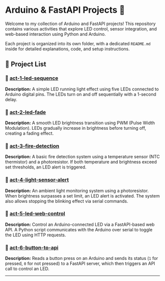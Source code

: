 # Arduino & FastAPI Projects 🚀

Welcome to my collection of Arduino and FastAPI projects! This repository contains various activities that explore LED control, sensor integration, and web-based interaction using Python and Arduino.

Each project is organized into its own folder, with a dedicated `README.md` inside for detailed explanations, code, and setup instructions.

## 📂 **Project List**  

### 🔹 **[act-1-led-sequence](./act-1-led-sequence/)**
**Description:** A simple LED running light effect using five LEDs connected to Arduino digital pins. The LEDs turn on and off sequentially with a 1-second delay.

### 🔹 **[act-2-led-fade](./act-2-led-fade/)**
**Description:** A smooth LED brightness transition using PWM (Pulse Width Modulation). LEDs gradually increase in brightness before turning off, creating a fading effect.

### 🔹 **[act-3-fire-detection](./act-3-fire-detection/)**
**Description:** A basic fire detection system using a temperature sensor (NTC thermistor) and a photoresistor. If both temperature and brightness exceed set thresholds, an LED alert is triggered.

### 🔹 **[act-4-light-sensor-alert](./act-4-light-sensor-alert/)**
**Description:** An ambient light monitoring system using a photoresistor. When brightness surpasses a set limit, an LED alert is activated. The system also allows stopping the blinking effect via serial commands.

### 🔹 **[act-5-led-web-control](./act-5-led-web-control/)**
**Description:** Control an Arduino-connected LED via a FastAPI-based web API. A Python script communicates with the Arduino over serial to toggle the LED using HTTP requests.

### 🔹 **[act-6-button-to-api](./act-6-button-to-api/)**
**Description:** Reads a button press on an Arduino and sends its status (`1` for pressed, `0` for not pressed) to a FastAPI server, which then triggers an API call to control an LED.

---
